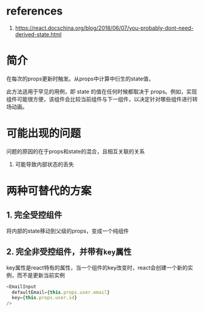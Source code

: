 # references
1. https://react.docschina.org/blog/2018/06/07/you-probably-dont-need-derived-state.html

# 简介
在每次的props更新时触发。从props中计算中衍生的state值，

此方法适用于罕见的用例，即 state 的值在任何时候都取决于 props。例如，实现 <Transition> 组件可能很方便，该组件会比较当前组件与下一组件，以决定针对哪些组件进行转场动画。

# 可能出现的问题
问题的原因的在于props和state的混合，且相互关联的关系
1. 可能导致内部状态的丢失

# 两种可替代的方案
## 1. 完全受控组件
将内部的state移动到父级的props，变成一个纯组件

## 2. 完全非受控组件，并带有`key`属性
key属性是react特有的属性，当一个组件的key改变时，react会创建一个新的实例，而不是更新当前实例
```js
<EmailInput
  defaultEmail={this.props.user.email}
  key={this.props.user.id}
/>
```
